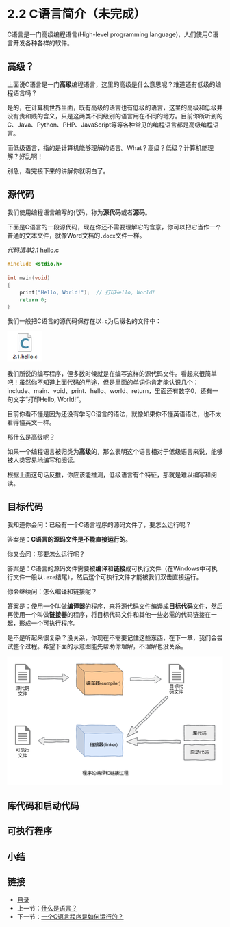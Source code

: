 # 2.2 C语言简介（未完成）

C语言是一门高级编程语言(High-level programming language)，人们使用C语言开发各种各样的软件。

## 高级？

上面说C语言是一门**高级**编程语言，这里的高级是什么意思呢？难道还有低级的编程语言吗？

是的，在计算机世界里面，既有高级的语言也有低级的语言，这里的高级和低级并没有贵和贱的含义，只是这两类不同级别的语言用在不同的地方。目前你所听到的C、Java、Python、PHP、JavaScript等等各种常见的编程语言都是高级编程语言。

而低级语言，指的是计算机能够理解的语言。What？高级？低级？计算机能理解？好乱啊！

别急，看完接下来的讲解你就明白了。

## 源代码

我们使用编程语言编写的代码，称为**源代码**或者**源码**。

下面是C语言的一段源代码，现在你还不需要理解它的含意，你可以把它当作一个普通的文本文件，就像Word文档的`.docx`文件一样。

*代码清单2.1* [hello.c](./src/ch02/2.1.hello.c)

```c
#include <stdio.h>

int main(void)
{
    print("Hello, World!");  // 打印Hello, World!
    return 0;
}
```

我们一般把C语言的源代码保存在以`.c`为后缀名的文件中：

![hello.c](./images/02.2.hello.c.png)

我们所说的编写程序，但多数时候就是在编写这样的源代码文件。看起来很简单吧！虽然你不知道上面代码的用途，但是里面的单词你肯定能认识几个：include、main、void、print、hello、world、return，里面还有数字0，还有一句文字“打印Hello, World!”。

目前你看不懂是因为还没有学习C语言的语法，就像如果你不懂英语语法，也不太看得懂英文一样。

那什么是高级呢？

如果一个编程语言被归类为**高级**的，那么表明这个语言相对于低级语言来说，能够被人类容易地编写和阅读。

根据上面这句话反推，你应该能推测，低级语言有个特征，那就是难以编写和阅读。

## 目标代码

我知道你会问：已经有一个C语言程序的源码文件了，要怎么运行呢？

答案是：**C语言的源码文件是不能直接运行的**。

你又会问：那要怎么运行呢？

答案是：C语言的源码文件需要被**编译**和**链接**成可执行文件（在Windows中可执行文件一般以`.exe`结尾），然后这个可执行文件才能被我们双击直接运行。

你会继续问：怎么编译和链接呢？

答案是：使用一个叫做**编译器**的程序，来将源代码文件编译成**目标代码**文件，然后再使用一个叫做**链接器**的程序，将目标代码文件和其他一些必需的代码链接在一起，形成一个可执行程序。

是不是听起来很复杂？没关系，你现在不需要记住这些东西，在下一章，我们会尝试整个过程。希望下面的示意图能先帮助你理解，不理解也没关系。

![compile and link](./images/02.2.compile-and-link.png)

## 库代码和启动代码

## 可执行程序

## 小结

## 链接

- [目录](./preface.md)
- 上一节：[什么是语言？](./02.1.md)
- 下一节：[一个C语言程序是如何运行的？](./02.3.md)